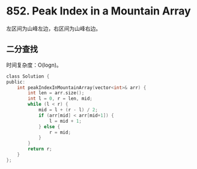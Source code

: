 # 852. Peak Index in a Mountain Array

左区间为山峰左边，右区间为山峰右边。

## 二分查找

时间复杂度：O(logn)。

```c
class Solution {
public:
    int peakIndexInMountainArray(vector<int>& arr) {
        int len = arr.size();
        int l = 0, r = len, mid;
        while (l < r) {
            mid = l + (r - l) / 2;
            if (arr[mid] < arr[mid+1]) {
                l = mid + 1;
            } else {
                r = mid;
            }
        }
        return r;
    }
};
```